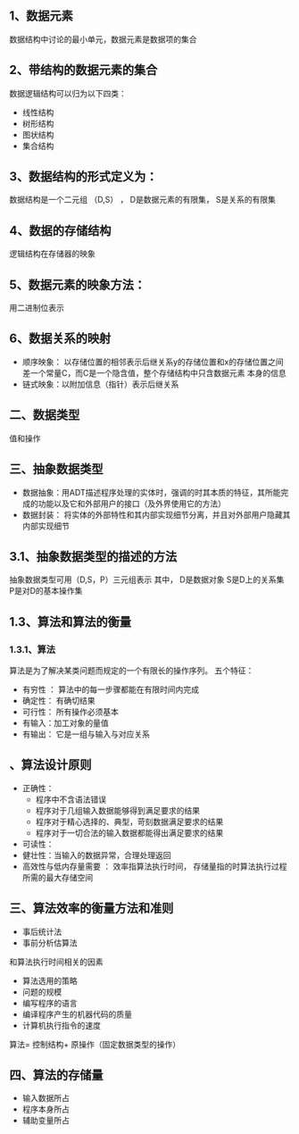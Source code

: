 ## 1、数据元素
数据结构中讨论的最小单元，数据元素是数据项的集合
## 2、带结构的数据元素的集合
数据逻辑结构可以归为以下四类：
- 线性结构
- 树形结构
- 图状结构
- 集合结构
## 3、数据结构的形式定义为：
数据结构是一个二元组 （D,S） ， D是数据元素的有限集， S是关系的有限集
## 4、数据的存储结构
逻辑结构在存储器的映象
## 5、数据元素的映象方法：
用二进制位表示
## 6、数据关系的映射
- 顺序映象： 以存储位置的相邻表示后继关系y的存储位置和x的存储位置之间差一个常量C，而C是一个隐含值，整个存储结构中只含数据元素
本身的信息
- 链式映象：以附加信息（指针）表示后继关系

## 二、数据类型
值和操作
## 三、抽象数据类型
- 数据抽象：用ADT描述程序处理的实体时，强调的时其本质的特征，其所能完成的功能以及它和外部用户的接口（及外界使用它的方法）
- 数据封装： 将实体的外部特性和其内部实现细节分离，并且对外部用户隐藏其内部实现细节
## 3.1、抽象数据类型的描述的方法
抽象数据类型可用（D,S，P）三元组表示
其中， D是数据对象
       S是D上的关系集
       P是对D的基本操作集
       
## 1.3、算法和算法的衡量
### 1.3.1、算法
算法是为了解决某类问题而规定的一个有限长的操作序列。
五个特征：
-  有穷性 ： 算法中的每一步骤都能在有限时间内完成
- 确定性： 有确切结果
- 可行性： 所有操作必须基本
- 有输入：加工对象的量值
- 有输出： 它是一组与输入与对应关系
## 、算法设计原则
- 正确性：
    - 程序中不含语法错误
    - 程序对于几组输入数据能够得到满足要求的结果
    - 程序对于精心选择的、典型，苛刻数据满足要求的结果
    - 程序对于一切合法的输入数据都能得出满足要求的结果
- 可读性：
- 健壮性：当输入的数据异常，合理处理返回
- 高效性与低内存量需要 ： 效率指算法执行时间， 存储量指的时算法执行过程所需的最大存储空间
## 三、算法效率的衡量方法和准则
- 事后统计法
- 事前分析估算法

和算法执行时间相关的因素
- 算法选用的策略
- 问题的规模
- 编写程序的语言
- 编译程序产生的机器代码的质量
- 计算机执行指令的速度

算法= 控制结构+ 原操作（固定数据类型的操作）
## 四、算法的存储量
- 输入数据所占
- 程序本身所占
- 辅助变量所占